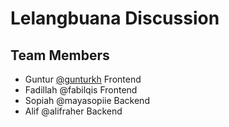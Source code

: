 # Lelangbuana Discussion

## Team Members

- Guntur [@gunturkh](https://github.com/gunturkh) Frontend
- Fadillah @fabilqis Frontend
- Sopiah @mayasopiie Backend
- Alif @alifraher Backend
